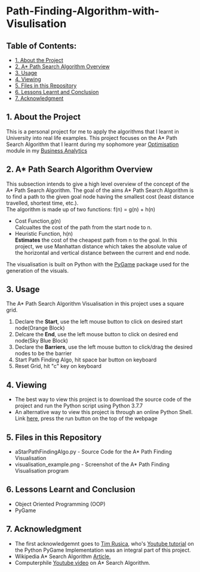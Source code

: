 # Path-Finding-Algorithm-with-Visulisation

## Table of Contents:
* [1. About the  Project](#point_1)
* [2. A* Path Search Algorithm Overview](#point_2)
* [3. Usage](#point_3)
* [4. Viewing](#point_4)
* [5. Files in this Repository](#point_5)
* [6. Lessons Learnt and Conclusion](#point_6)
* [7. Acknowledgment](#point_7)

<a id= "point_1"></a>
##  1. About the  Project
This is a personal project for me to apply the algorithms that I learnt in University into real life examples. This project focuses on the A* Path Search Algorithm that I learnt during my sophomore year [Optimisation](https://esd.sutd.edu.sg/courses/40002-optimisation/) module in my [Business Analytics](https://esd.sutd.edu.sg/academics/undergraduate-programme/focus-tracks/business-analytics-and-operations-research/) 


<a id= "point_2"></a>
##  2. A* Path Search Algorithm Overview
This subsection intends to give a high level overview of the concept of the A* Path Search Algorithm.
The goal of the aims A* Path Search Algorithm is to find a path to the given goal node having the smallest cost (least distance travelled, shortest time, etc.). </br>
The algorithm is made up of two functions: f(n) = g(n) + h(n) </br>
* Cost Function,g(n)  </br>
Calcualtes the cost of the path from the start node to n.
* Heuristic Function, h(n)  </br>
 **Estimates** the cost of the cheapest path from n to the goal. In this project, we use Manhattan distance which takes the absolute value of the horizontal and vertical distance between the current and end node.

The visualisation is built on Python with the [PyGame](https://www.pygame.org/wiki/about) package used for the generation of the visuals.

<a id= "point_3"></a>
##  3. Usage
The A* Path Search Algorithm Visualisation in this project uses a square grid.
1. Declare the **Start**, use the left mouse button to click on desired start node(Orange Block)
2. Delcare the **End**, use the left mouse button to click on desired end node(Sky Blue Block)
3. Declare the **Barriers**, use the left mouse button to click/drag the desired nodes to be the barrier
4. Start Path Finding Algo, hit space bar button on keyboard
5. Reset Grid, hit "c" key on keyboard

<a id= "point_4"></a>
##  4. Viewing
* The best way to view this project is to download the source code of the project and run the Python script using Python 3.7.7
* An alternative way to view this project is through an online Python Shell. Link [here](https://repl.it/@jamesgsw/A-Path-Finding-Visualisation), press the run button on the top of the webpage

<a id= "point_5"></a>
## 5. Files in this Repository
* aStarPathFindingAlgo.py - Source Code for the A* Path Finding Visualisation
* visualisation_example.png - Screenshot of the A* Path Finding Visualisation program

<a id= "point_6"></a>
## 6. Lessons Learnt and Conclusion
* Object Oriented Programming (OOP)
* PyGame

<a id= "point_7"></a>
## 7. Acknowledgment
- The first acknowledgemnt goes to [Tim Rusica](https://www.linkedin.com/in/tim-ruscica/?originalSubdomain=ca), who's [Youtube tutorial](https://www.youtube.com/watch?v=JtiK0DOeI4A&list=PL28vvpnD7LBsqocFbqyZBV8IeR8mAg2HF) on the Python PyGame Implementation was an integral part of this project.
- Wikipedia A* Search Algorithm [Article.](https://en.wikipedia.org/wiki/A*_search_algorithm)
- Computerphile [Youtube video](https://www.youtube.com/watch?v=ySN5Wnu88nE&t=42s) on A* Search Algorithm. 
